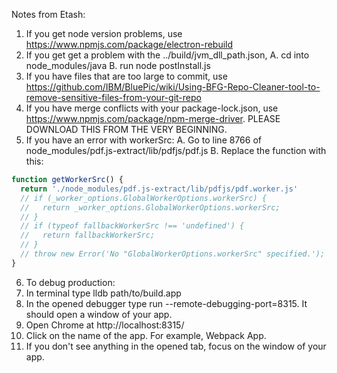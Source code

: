 Notes from Etash:
1. If you get node version problems, use https://www.npmjs.com/package/electron-rebuild
2. If you get get a problem with the ../build/jvm_dll_path.json, 
  A. cd into node_modules/java
  B. run node postInstall.js
3. If you have files that are too large to commit, use https://github.com/IBM/BluePic/wiki/Using-BFG-Repo-Cleaner-tool-to-remove-sensitive-files-from-your-git-repo
4. If you have merge conflicts with your package-lock.json, use https://www.npmjs.com/package/npm-merge-driver. PLEASE DOWNLOAD THIS FROM THE VERY BEGINNING.
5. If you have an error with workerSrc:
  A. Go to line 8766 of node_modules/pdf.js-extract/lib/pdfjs/pdf.js
  B. Replace the function with this:
  ```javascript
  function getWorkerSrc() {
    return './node_modules/pdf.js-extract/lib/pdfjs/pdf.worker.js'
    // if (_worker_options.GlobalWorkerOptions.workerSrc) {
    //   return _worker_options.GlobalWorkerOptions.workerSrc;
    // }
    // if (typeof fallbackWorkerSrc !== 'undefined') {
    //   return fallbackWorkerSrc;
    // }
    // throw new Error('No "GlobalWorkerOptions.workerSrc" specified.');
  }
  ```
6. To debug production:
  1. In terminal type lldb path/to/build.app
  2. In the opened debugger type run --remote-debugging-port=8315. It should open a window of your app.
  3. Open Chrome at http://localhost:8315/
  4. Click on the name of the app. For example, Webpack App.
  5. If you don't see anything in the opened tab, focus on the window of your app.
